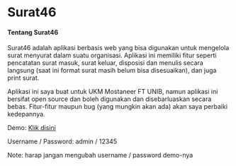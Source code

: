 # Surat46

#### Tentang Surat46

Surat46 adalah aplikasi berbasis web yang bisa digunakan untuk mengelola surat menyurat dalam suatu organisasi. Aplikasi ini memiliki fitur seperti pencatatan surat masuk, surat keluar, disposisi dan menulis secara langsung (saat ini format surat masih belum bisa disesuaikan), dan juga print surat.

Aplikasi ini saya buat untuk UKM Mostaneer FT UNIB, namun aplikasi ini bersifat open source dan boleh digunakan dan disebarluaskan secara bebas.
Fitur-fitur maupun bug (yang mungkin akan ada) akan saya perbaiki kedepannya.

Demo: [Klik disini](https://jurnalmms.web.id/surat46/)

Username / Password: admin / 12345

Note: harap jangan mengubah username / password demo-nya
